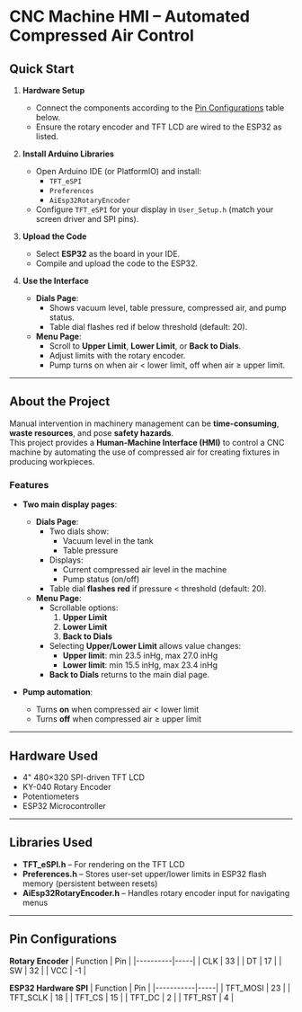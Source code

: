 # CNC Machine HMI – Automated Compressed Air Control

## Quick Start

1. **Hardware Setup**
   - Connect the components according to the [Pin Configurations](#pin-configurations) table below.
   - Ensure the rotary encoder and TFT LCD are wired to the ESP32 as listed.

2. **Install Arduino Libraries**
   - Open Arduino IDE (or PlatformIO) and install:
     - `TFT_eSPI`
     - `Preferences`
     - `AiEsp32RotaryEncoder`
   - Configure `TFT_eSPI` for your display in `User_Setup.h` (match your screen driver and SPI pins).

3. **Upload the Code**
   - Select **ESP32** as the board in your IDE.
   - Compile and upload the code to the ESP32.

4. **Use the Interface**
   - **Dials Page**:
     - Shows vacuum level, table pressure, compressed air, and pump status.
     - Table dial flashes red if below threshold (default: 20).
   - **Menu Page**:
     - Scroll to **Upper Limit**, **Lower Limit**, or **Back to Dials**.
     - Adjust limits with the rotary encoder.
     - Pump turns on when air < lower limit, off when air ≥ upper limit.

---

## About the Project

Manual intervention in machinery management can be **time-consuming**, **waste resources**, and pose **safety hazards**.  
This project provides a **Human-Machine Interface (HMI)** to control a CNC machine by automating the use of compressed air for creating fixtures in producing workpieces.

### Features
- **Two main display pages**:  
  - **Dials Page**:  
    - Two dials show:
      - Vacuum level in the tank
      - Table pressure  
    - Displays:
      - Current compressed air level in the machine
      - Pump status (on/off)  
    - Table dial **flashes red** if pressure < threshold (default: 20).  
  - **Menu Page**:  
    - Scrollable options:
      1. **Upper Limit**
      2. **Lower Limit**
      3. **Back to Dials**
    - Selecting **Upper/Lower Limit** allows value changes:
      - **Upper limit**: min 23.5 inHg, max 27.0 inHg
      - **Lower limit**: min 15.5 inHg, max 23.4 inHg  
    - **Back to Dials** returns to the main dial page.

- **Pump automation**:
  - Turns **on** when compressed air < lower limit
  - Turns **off** when compressed air ≥ upper limit

---

## Hardware Used
- 4" 480×320 SPI-driven TFT LCD
- KY-040 Rotary Encoder
- Potentiometers
- ESP32 Microcontroller

---

## Libraries Used
- **TFT_eSPI.h** – For rendering on the TFT LCD  
- **Preferences.h** – Stores user-set upper/lower limits in ESP32 flash memory (persistent between resets)  
- **AiEsp32RotaryEncoder.h** – Handles rotary encoder input for navigating menus

---

## Pin Configurations

**Rotary Encoder**
| Function | Pin |
|----------|-----|
| CLK      | 33  |
| DT       | 17  |
| SW       | 32  |
| VCC      | -1  |

**ESP32 Hardware SPI**
| Function  | Pin |
|-----------|-----|
| TFT_MOSI  | 23  |
| TFT_SCLK  | 18  |
| TFT_CS    | 15  |
| TFT_DC    | 2   |
| TFT_RST   | 4   |
